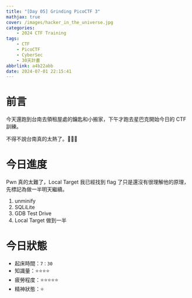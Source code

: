 ```yaml
---
title: "[Day 05] Grinding PicoCTF 3"
mathjax: true
cover: /images/hacker_in_the_universe.jpg
categories:
    - 2024 CTF Training
tags:
    - CTF
    - PicoCTF
    - CyberSec
    - 30天計畫
abbrlink: a4b22abb
date: 2024-07-01 22:15:41
---
```


# 前言

今天還跑到台南去領租屋處的鑰匙和小搬家，下午才跑去星巴克開始今日的 CTF 訓練。

不得不說台南真的太熱了。🥲🥲🥲

# 今日進度

Pwn 真的太難了，Local Target 我已經找到 flag 了只是還沒有很理解他的原理，先標記為做一半明天繼續。

1. unminify
2. SQLiLite
3. GDB Test Drive
4. Local Target 做到一半

# 今日狀態

-   起床時間：`7：30`
-   知識量：⭐⭐⭐⭐
-   疲勞程度：⭐⭐⭐⭐⭐
-   精神狀態：⭐
